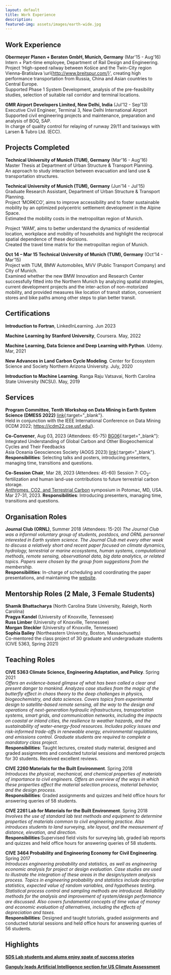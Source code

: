 ```yaml
---
layout: default
title: Work Experience 
description: 
featured-img: assets/images/earth-wide.jpg
---
```


<!---
For Publications and Presentations : [Click Here!](https://sharma-bharat.github.io/publications.html)
-->

## Work Experience

**Obermeyer Planen + Beraten GmbH, Munich, Germany** (Mar'15 - Aug'16) <br>
Intern + Part-time employee, Department of Rail Design and Engineering. <br>
Project ‘High-speed railway between Košice and the Twin-City region Vienna-Bratislava \url{http://www.breitspur.com/}', creating high performance transportation from Russia, China and Asian countries to Central Europe. <br>
Supported Phase 1 System Development, analysis of the pre-feasibility studies, selection of suitable rail corridor and terminal locations.

**GMR Airport Developers Limited, New Delhi, India** (Jul'12 - Sep'13) <br>
Executive Civil Engineer, Terminal 3, New Delhi International Airport <br>
Supported civil engineering projects and maintenance, preparation and analysis of BOQ, SAP. <br>
In charge of quality control for relaying of runway 29/11 and taxiways with Larsen & Tubro Ltd. (ECC).


## Projects Completed

**Technical University of Munich (TUM), Germany** (Mar'16 - Aug'16)  <br>
Master Thesis at Department of Urban Structure & Transport Planning. <br>
An approach to study interaction between evacuation and land use & transportation structures.

**Technical University of Munich (TUM), Germany** (Jun'14 - Jul'15) <br>
Graduate Research Assistant, Department of Urban Structure & Transport Planning. <br>
Project ‘MOR€CO’, aims to improve accessibility and to foster sustainable mobility by an optimized polycentric settlement development in the Alpine Space. <br>
Estimated the mobility costs in the metropolitan region of Munich.<br>

Project ‘WAM’, aims to better understand the dynamics of residential location, workplace and mobility of households and highlight the reciprocal spatial dependence of these decisions. <br>
Created the travel time matrix for the metropolitan region of Munich.

**Oct 14 – Mar 15	Technical University of Munich (TUM), Germany** (Oct'14 - Mar'15) <br>
Project with TUM, BMW Automobiles, MVV (Public Transport Company) and City of Munich. <br>
Examined whether the new BMW Innovation and Research Center successfully fitted into the Northern Munich by analyzing spatial strategies, current development projects and the inter-action of non-motorized mobility, and provided measures like location of transit station, convenient stores and bike paths among other steps to plan better transit.

## Certifications

**Introduction to Fortran**,
LinkedInLearning. Jun 2023 

**Machine Learning by Stanford University**, 
Coursera. May, 2022 

**Machine Learning, Data Science and Deep Learning with Python**. 
Udemy. Mar, 2021

**New Advances in Land Carbon Cycle Modeling**. 
Center for Ecosystem Science and Society Northern Arizona University. July, 2020

**Introduction to Machine Learning**. 
Ranga Raju Vatsavai, North Carolina State University (NCSU). May, 2019

## Services

**Program Committee, Tenth Workshop on Data Mining in Earth System Science (DMESS 2022)** [link](https://www.climatemodeling.org/workshops/dmess2022/){:target="_blank"}.  <br>
Held in conjunction with the IEEE International Conference on Data Mining (ICDM 2022; https://icdm22.cse.usf.edu/).

**Co-Convener**, Aug 03, 2023 (Attendees: 65-75)
[BG06](https://www.asiaoceania.org/society/public.asp?page=SessionList_23.asp){:target="_blank"}: Integrated Understanding of Global Carbon and Other Biogeochemical Cycles and Their Feedbacks <br>
Asia Oceania Geosciences Society (AOGS 2023) [link](https://www.asiaoceania.org/aogs2023/public.asp?page=home.asp/){:target="_blank"}.  <br>
**Responsibilities**: Selecting talks and posters, introducing presenters, managing time, transitions and questions.

**Co-Session Chair**, Mar 28, 2023 (Attendees: 45-60)
Session 7: CO<sub>2</sub>-fertilization and human land-use contributions to future terrestrial carbon storage.<br>
[Anthromes, CO2, and Terrestrial Carbon](https://www.anthromes-co2-and-terrestrial-carbon.com/2023/en/page/home) symposium in Potomac, MD, USA. Mar 27-31, 2023.
**Responsibilities**: Introducing presenters, managing time, transitions and questions.

## Organisation Roles

**Journal Club (ORNL)**, Summer 2018 (Attendees: 15-20)
*The Journal Club was a informal voluntary group of students, postdocs, and ORNL personnel interested in Earth system science. The Journal Club met every other week to discuss a relatively short and recent paper focused on climate dynamics, hydrology, terrestrial or marine ecosystems, human systems, computational methods, remote sensing, observational data, big data analytics, or related topics. Papers were chosen by the group from suggestions from the membership.* <br>
**Responsibilities**: In-charge of scheduling and coordinating the paper presentations, and maintaining the [website](https://www.climatemodeling.org/~bharat/journal_club.html).

## Mentorship Roles (2 Male, 3 Female Students)

**Shamik Bhattacharya** (North Carolina State University, Raleigh, North Carolina) <br>
**Pragya Kandel** (University of Knoxville, Tennessee) <br>
**Russ Limber** (University of Knoxville, Tennessee) <br>
**Morgan Steckler** (University of Knoxville, Tennessee) <br>
**Sophia Bailey** (Northeastern University, Boston, Massachusetts) <br>
Co-mentored the class project of 30 graduate and undergraduate students (CIVE 5363, Spring 2021) <br>

## Teaching Roles

**CIVE 5363 Climate Science, Engineering Adaptation, and Policy**. Spring 2021 <br>
*Offers an evidence-based glimpse of what has been called a clear and present danger to mankind. Analyzes case studies from the magic of the butterfly effect in chaos theory to the deep challenges in physics, biogeochemistry, and data sciences. Covers topics from experimental design to satellite-based remote sensing, all the way to the design and operations of next-generation hydraulic infrastructures, transportation systems, smart grids, and communication networks, including the impacts on coastal or inland cities, the resilience to weather hazards, and the sustainability of water-energy-food resources. Includes policy issues and risk-informed trade-offs in renewable energy, environmental regulations, and emissions control. Graduate students are required to complete a mandatory class project.* <br>
**Responsibilities**: Taught lectures, created study material, designed and graded assignments and conducted tutorial sessions and mentored projects for 30 students. Received excellent reviews.

**CIVE 2260 Materials for the Built Environment**. Spring 2018 <br>
*Introduces the physical, mechanical, and chemical properties of materials of importance to civil engineers. Offers an overview of the ways in which these properties affect the material selection process, material behavior, and the design process.* <br>
**Responsibilities**: Graded assignments and quizzes and held office hours for answering queries of 58 students.

**CIVE 2261 Lab for Materials for the Built Environment**. Spring 2018 <br>
*Involves the use of standard lab test methods and equipment to determine properties of materials common to civil engineering practice. Also introduces students to land surveying, site layout, and the measurement of distance, elevation, and direction.* <br>
**Responsibilities**:Supervised field visits for surveying lab, graded lab reports and quizzes and held office hours for answering queries of 58 students.

**CIVE 3464 Probability and Engineering Economy for Civil Engineering**. Spring 2017 <br>
*Introduces engineering probability and statistics, as well as engineering economic analysis for project or design evaluation. Case studies are used to illustrate the integration of these areas in the design/system analysis process. Topics in engineering probability and statistics include descriptive statistics, expected value of random variables, and hypotheses testing. Statistical process control and sampling methods are introduced. Reliability methods for the analysis and improvement of system/design performance are discussed. Also covers fundamental concepts of time value of money and economic evaluation of alternatives, including the effects of depreciation and taxes.* <br>
**Responsibilities**: Designed and taught tutorials, graded assignments and conducted tutorial sessions and held office hours for answering queries of 56 students.



## Highlights

[**SDS Lab students and alums enjoy spate of success stories**](https://coe.northeastern.edu/news/sds-lab-students-and-alums-enjoy-spate-of-success-stories/)

[**Ganguly leads Artificial Intelligence section for US Climate Assessment**](https://coe.northeastern.edu/news/ganguly-leads-artificial-intelligence-section-for-us-climate-assessment/)